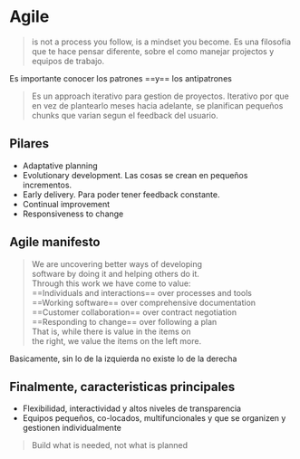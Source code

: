 
# Agile
> is not a process you follow, is a mindset you become. Es una filosofia que te hace pensar diferente, sobre el como manejar projectos y equipos de trabajo.


Es importante conocer los patrones ==y== los antipatrones

> Es un approach iterativo para gestion de proyectos. Iterativo por que en vez de plantearlo meses hacia adelante, se planifican pequeños chunks que varian segun el feedback del usuario.

## Pilares
- Adaptative planning
- Evolutionary development. Las cosas se crean en pequeños incrementos.
- Early delivery. Para poder tener feedback constante.
- Continual improvement
- Responsiveness to change

## Agile manifesto

>We are uncovering better ways of developing  
software by doing it and helping others do it.  
Through this work we have come to value:  
>==Individuals and interactions== over processes and tools  
==Working software== over comprehensive documentation  
==Customer collaboration== over contract negotiation  
==Responding to change== over following a plan  
>That is, while there is value in the items on  
the right, we value the items on the left more.

Basicamente, sin lo de la izquierda no existe lo de la derecha

## Finalmente, caracteristicas principales
- Flexibilidad, interactividad y altos niveles de transparencia
- Equipos pequeños, co-locados, multifuncionales y que se organizen y gestionen individualmente

> Build what is needed, not what is planned
